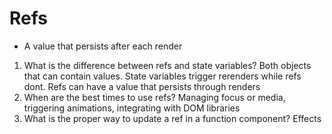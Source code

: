 # Refs

- A value that persists after each render

1. What is the difference between refs and state variables? Both objects that can contain values. State variables trigger rerenders while refs dont. Refs can have a value that persists through renders
2. When are the best times to use refs? Managing focus or media, triggering animations, integrating with DOM libraries
3. What is the proper way to update a ref in a function component? Effects
